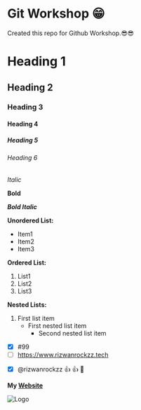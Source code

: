 # Git Workshop 😁

Created this repo for Github Workshop.😎😎

<!-- Comments in README.md file  -->

# Heading 1
## Heading 2
### Heading 3
#### Heading 4
##### Heading 5
###### Heading 6

*Italic*

**Bold**

***Bold Italic***

**Unordered List:**

- Item1
- Item2
- Item3

**Ordered List:**

1. List1
2. List2
3. List3

**Nested Lists:**

1. First list item
   - First nested list item
     - Second nested list item

<!--  Disabled Radio Button -->
- [x] #99
- [ ] https://www.rizwanrockzz.tech
<!--  Emoji Codes :+1: -> Thumb & :tada: -> Party Pop -->
- [x] @rizwanrockzz :+1: :+1: :tada:

**My [Website](https://www.rizwanrockzz.tech)**

![Logo](https://rizwanrockz.github.io/i/gradientlogo.png)





